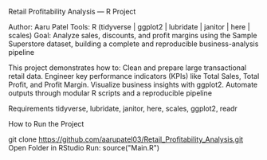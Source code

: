 Retail Profitability Analysis — R Project

Author: Aaru Patel
Tools: R (tidyverse | ggplot2 | lubridate | janitor | here | scales)
Goal: Analyze sales, discounts, and profit margins using the Sample Superstore dataset, building a complete and reproducible business-analysis pipeline

This project demonstrates how to:
Clean and prepare large transactional retail data.
Engineer key performance indicators (KPIs) like Total Sales, Total Profit, and Profit Margin.
Visualize business insights with ggplot2.
Automate outputs through modular R scripts and a reproducible pipeline

Requirements
tidyverse, lubridate, janitor, here, scales, ggplot2, readr

How to Run the Project

git clone https://github.com/aarupatel03/Retail_Profitability_Analysis.git
Open Folder in RStudio
Run: source("Main.R")
